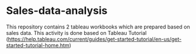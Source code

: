 # Sales-data-analysis
This repository contains 2 tableau workbooks which are prepared based on sales data. This activity is done based on Tableau Tutorial (https://help.tableau.com/current/guides/get-started-tutorial/en-us/get-started-tutorial-home.htm)
